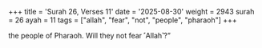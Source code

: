 +++
title = 'Surah 26, Verses 11'
date = '2025-08-30'
weight = 2943
surah = 26
ayah = 11
tags = ["allah", "fear", "not", "people", "pharaoh"]
+++

the people of Pharaoh. Will they not fear ˹Allah˺?”
